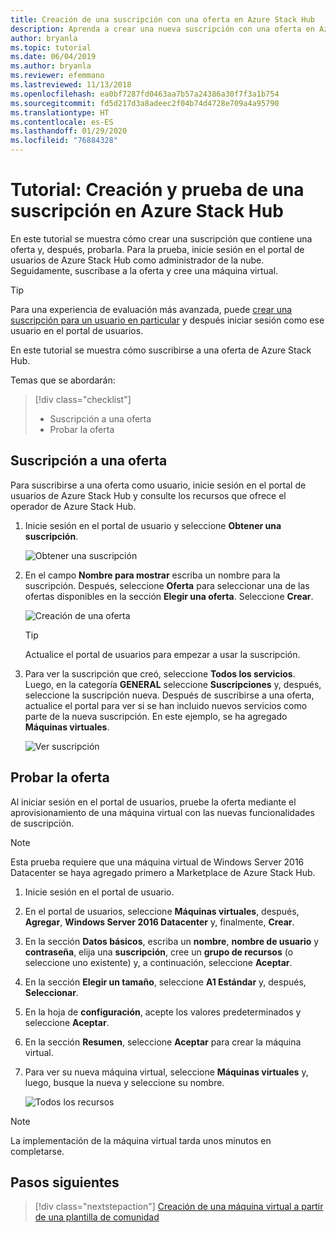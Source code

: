 ```yaml
---
title: Creación de una suscripción con una oferta en Azure Stack Hub
description: Aprenda a crear una nueva suscripción con una oferta en Azure Stack Hub y, luego, pruebe la oferta con una máquina virtual de prueba.
author: bryanla
ms.topic: tutorial
ms.date: 06/04/2019
ms.author: bryanla
ms.reviewer: efemmano
ms.lastreviewed: 11/13/2018
ms.openlocfilehash: ea0bf7287fd0463aa7b57a24386a30f7f3a1b754
ms.sourcegitcommit: fd5d217d3a8adeec2f04b74d4728e709a4a95790
ms.translationtype: HT
ms.contentlocale: es-ES
ms.lasthandoff: 01/29/2020
ms.locfileid: "76884328"
---
```

# <a name="tutorial-create-and-test-a-subscription-in-azure-stack-hub"></a>Tutorial: Creación y prueba de una suscripción en Azure Stack Hub

En este tutorial se muestra cómo crear una suscripción que contiene una oferta y, después, probarla. Para la prueba, inicie sesión en el portal de usuarios de Azure Stack Hub como administrador de la nube. Seguidamente, suscríbase a la oferta y cree una máquina virtual.

> [!TIP]
> Para una experiencia de evaluación más avanzada, puede [crear una suscripción para un usuario en particular](../operator/azure-stack-subscribe-plan-provision-vm.md#create-a-subscription-as-a-cloud-operator) y después iniciar sesión como ese usuario en el portal de usuarios.

En este tutorial se muestra cómo suscribirse a una oferta de Azure Stack Hub.

Temas que se abordarán:

> [!div class="checklist"]
> * Suscripción a una oferta 
> * Probar la oferta

## <a name="subscribe-to-an-offer"></a>Suscripción a una oferta

Para suscribirse a una oferta como usuario, inicie sesión en el portal de usuarios de Azure Stack Hub y consulte los recursos que ofrece el operador de Azure Stack Hub.

1. Inicie sesión en el portal de usuario y seleccione **Obtener una suscripción**.

   ![Obtener una suscripción](media/azure-stack-subscribe-services/get-subscription.png)

2. En el campo **Nombre para mostrar** escriba un nombre para la suscripción. Después, seleccione **Oferta** para seleccionar una de las ofertas disponibles en la sección **Elegir una oferta**. Seleccione **Crear**.

   ![Creación de una oferta](media/azure-stack-subscribe-services/create-subscription.png)

   > [!TIP]
   > Actualice el portal de usuarios para empezar a usar la suscripción.

3. Para ver la suscripción que creó, seleccione **Todos los servicios**. Luego, en la categoría **GENERAL** seleccione **Suscripciones** y, después, seleccione la suscripción nueva. Después de suscribirse a una oferta, actualice el portal para ver si se han incluido nuevos servicios como parte de la nueva suscripción. En este ejemplo, se ha agregado **Máquinas virtuales**.

   ![Ver suscripción](media/azure-stack-subscribe-services/view-subscription.png)

## <a name="test-the-offer"></a>Probar la oferta

Al iniciar sesión en el portal de usuarios, pruebe la oferta mediante el aprovisionamiento de una máquina virtual con las nuevas funcionalidades de suscripción.

> [!NOTE]
> Esta prueba requiere que una máquina virtual de Windows Server 2016 Datacenter se haya agregado primero a Marketplace de Azure Stack Hub.

1. Inicie sesión en el portal de usuario.

2. En el portal de usuarios, seleccione **Máquinas virtuales**, después, **Agregar**, **Windows Server 2016 Datacenter** y, finalmente, **Crear**.

3. En la sección **Datos básicos**, escriba un **nombre**, **nombre de usuario** y **contraseña**, elija una **suscripción**, cree un **grupo de recursos** (o seleccione uno existente) y, a continuación, seleccione **Aceptar**.

4. En la sección **Elegir un tamaño**, seleccione **A1 Estándar** y, después, **Seleccionar**.  

5. En la hoja de **configuración**, acepte los valores predeterminados y seleccione **Aceptar**.

6. En la sección **Resumen**, seleccione **Aceptar** para crear la máquina virtual.  

7. Para ver su nueva máquina virtual, seleccione **Máquinas virtuales** y, luego, busque la nueva y seleccione su nombre.

    ![Todos los recursos](media/azure-stack-subscribe-services/view-vm.png)

> [!NOTE]
> La implementación de la máquina virtual tarda unos minutos en completarse.

## <a name="next-steps"></a>Pasos siguientes

> [!div class="nextstepaction"]
> [Creación de una máquina virtual a partir de una plantilla de comunidad](azure-stack-create-vm-template.md)
